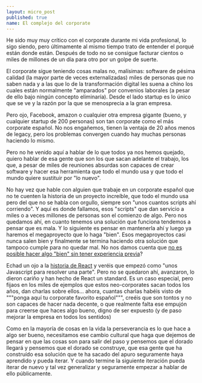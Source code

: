 ```yaml
---
layout: micro_post
published: true
name: El complejo del corporate
---
```


He sido muy muy crítico con el corporate durante mi vida profesional, lo sigo siendo, pero últimamente al mismo tiempo trato de entender el porqué están donde están. Después de todo no se consigue facturar cientos o miles de millones de un día para otro por un golpe de suerte.

El corporate sigue teniendo cosas malas no, malísimas: software de pésima calidad (la mayor parte de
veces externalizadas) miles de personas que no saben nada y a las que lo de la transformación digital les
suena a chino los cuales están normalmente "amparados" por convenios laborales (a pesar de ello bajo ningún concepto eliminaría). Desde el lado startup es lo único que se ve y la razón por la que se menosprecia a la gran empresa.

Pero ojo, Facebook, amazon o cualquier otra empresa gigante (bueno, y cualquier startup de 200 personas) son tan corporate como el más corporate español. No nos engañemos, tienen la ventaja de 20 años menos de legacy, pero los problemas convergen cuando hay muchas personas haciendo lo mismo.

Pero no he venido aquí a hablar de lo que todos ya nos hemos quejado, quiero hablar de esa gente que son los que sacan adelante el trabajo, los que, a pesar de miles de reuniones absurdas son capaces de crear software y hacer esa herramienta que todo el mundo usa y que todo el mundo quiere sustituir por "lo nuevo".

No hay vez que hable con alguien que trabaje en un corporate español que no te cuenten la historia de un proyecto increíble, que todo el mundo usa pero del que no se habla con orgullo, siempre son "unos cuantos scripts ahí corriendo". Y aquí es donde fallamos, esos "scripts" que dan servicio a miles o a veces millones de personas son el comienzo de algo. Pero nos quedamos ahí, en cuanto tenemos una solución que funciona tendemos a pensar que es mala. Y lo siguiente es pensar en mantenerla ahí y luego ya haremos el megaproyecto que lo haga "bien". Esos megaproyectos casi nunca salen bien y finalmente se termina haciendo otra solución que tampoco cumple para no quedar mal. No nos damos cuenta que [no es posible hacer algo "bien" sin tener experiencia previa](http://javisantana.com/2013/07/12/a-cortar-cojones-se-aprende-cortando-cojones.html)?

Echad un ojo a la [historia de React](https://blog.risingstack.com/the-history-of-react-js-on-a-timeline/) y veréis que empezó como "unos Javascript para resolver una parte". Pero no se quedaron ahí, avanzaron, lo dieron cariño y han hecho de React un standard. Es un caso especial, pero fijaos en los miles de ejemplos que estos neo-corporates sacan todos los años, dan charlas sobre ellos... ahora, cuantas charlas habéis visto de """ponga aquí tu corporate favorito español""", creéis que son tontos y no son capaces de hacer nada decente, o que realmente falta ese empujón para creerse que haces algo bueno, digno de ser expuesto (y de paso mejorar la empresa en todos los sentidos)

Como en la mayoría de cosas en la vida la perseverancia es lo que hace a algo ser bueno, necesitamos ese cambio cultural que haga que dejemos de pensar en que las cosas son para salir del paso y pensemos que el dorado llegará y pensemos que el dorado se construye, que esa gente que ha construído esa solución que te ha sacado del apuro seguramente haya aprendido y pueda iterar. Y cuando termine la siguiente iteración pueda iterar de nuevo y tal vez generalizar y seguramente empezar a hablar de ello públicamente.





